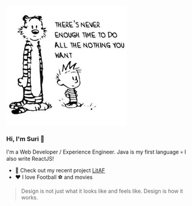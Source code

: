 ![](./calvin.jpg)

### Hi, I'm Suri :wave:

I'm a Web Developer / Experience Engineer. Java is my first language :skull: I also write ReactJS!

- 🔭 Check out my recent project [LitAF](https://play-litaf.herokuapp.com)
- :heart: I love Football :soccer: and movies


> Design is not just what it looks like and feels like. Design is how it works.


<!--
**narayanasuri/narayanasuri** is a ✨ _special_ ✨ repository because its `README.md` (this file) appears on your GitHub profile.

Here are some ideas to get you started:

- 🔭 I’m currently working on ...
- 🌱 I’m currently learning ...
- 👯 I’m looking to collaborate on ...
- 🤔 I’m looking for help with ...
- 💬 Ask me about ...
- 📫 How to reach me: ...
- 😄 Pronouns: ...
- ⚡ Fun fact: ...
-->
